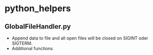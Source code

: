 # python_helpers
## GlobalFileHandler.py
- Append data to file and all open files will be closed on SIGINT oder SIGTERM.
- Additional functions
